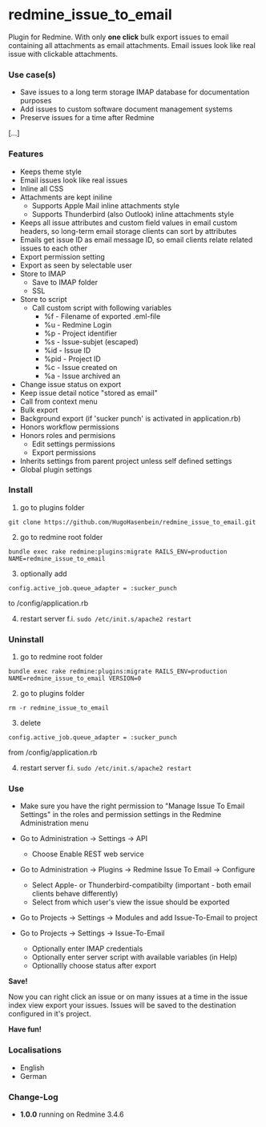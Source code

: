 # redmine_issue_to_email
Plugin for Redmine. With only **one click** bulk export issues to email containing all attachments as email attachments. Email issues look like real issue with clickable attachments.

### Use case(s)

* Save issues to a long term storage IMAP database for documentation purposes
* Add issues to custom software document management systems
* Preserve issues for a time after Redmine
  
[…] 

### Features

* Keeps theme style
* Email issues look like real issues
* Inline all CSS
* Attachments are kept iniline
  * Supports Apple Mail inline attachments style 
  * Supports Thunderbird (also Outlook) inline attachments style
* Keeps all issue attributes and custom field values in email custom headers, so long-term email storage clients can sort by attributes
* Emails get issue ID as email message ID, so email clients relate related issues to each other
* Export permission setting
* Export as seen by selectable user 
* Store to IMAP
  * Save to IMAP folder
  * SSL 
* Store to script
  * Call custom script with following variables 
    * %f - Filename of exported .eml-file
    * %u - Redmine Login
    * %p - Project identifier
    * %s - Issue-subjet (escaped)
    * %id - Issue ID
    * %pid - Project ID
    * %c - Issue created on
    * %a - Issue archived an
* Change issue status on export
* Keep issue detail notice "stored as email"
* Call from context menu
* Bulk export
* Background export (if 'sucker punch' is activated in application.rb)
* Honors workflow permissions
* Honors roles and permisions
  * Edit settings permissions
  * Export permissions
* Inherits settings from parent project unless self defined settings
* Global plugin settings
  
### Install

1. go to plugins folder

`git clone https://github.com/HugoHasenbein/redmine_issue_to_email.git`

2. go to redmine root folder

`bundle exec rake redmine:plugins:migrate RAILS_ENV=production NAME=redmine_issue_to_email`

3. optionally add

`config.active_job.queue_adapter = :sucker_punch` 

to <Redmine Root>/config/application.rb

4. restart server f.i.  `sudo /etc/init.s/apache2 restart`

### Uninstall

1. go to redmine root folder

`bundle exec rake redmine:plugins:migrate RAILS_ENV=production NAME=redmine_issue_to_email VERSION=0`

2. go to plugins folder

`rm -r redmine_issue_to_email`

3. delete 

`config.active_job.queue_adapter = :sucker_punch` 

from <Redmine Root>/config/application.rb

4. restart server f.i.  `sudo /etc/init.s/apache2 restart`

### Use

* Make sure you have the right permission to "Manage Issue To Email Settings" in the roles and permission settings in the Redmine Administration menu

* Go to Administration -> Settings -> API
  * Choose Enable REST web service
 
* Go to Administration -> Plugins -> Redmine Issue To Email -> Configure
  * Select Apple- or Thunderbird-compatibilty (important - both email clients behave differently)
  * Select from which user's view the issue should be exported
 
* Go to Projects -> Settings -> Modules and add Issue-To-Email to project

* Go to Projects -> Settings -> Issue-To-Email
  * Optionally enter IMAP credentials
  * Optionally enter server script with available variables (in Help)
  * Optionallly choose status after export

**Save!**

Now you can right click an issue or on many issues at a time in the issue index view export your issues. Issues will be saved to the destination configured in it's project.

**Have fun!**

### Localisations

* English
* German

### Change-Log

* **1.0.0** running on Redmine 3.4.6
